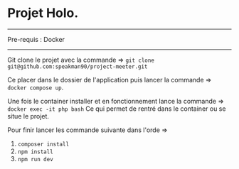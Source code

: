 # Projet Holo.
***
Pre-requis : Docker
***

Git clone le projet avec la commande => `git clone git@github.com:speakman90/project-meeter.git`

Ce placer dans le dossier de l'application puis lancer la commande => `docker compose up`.

Une fois le container installer et en fonctionnement lance la commande => `docker exec -it php bash`
Ce qui permet de rentré dans le container ou se situe le projet.

Pour finir lancer les commande suivante dans l'orde =>
1. `composer install`
2. `npm install`
3. `npm run dev`
